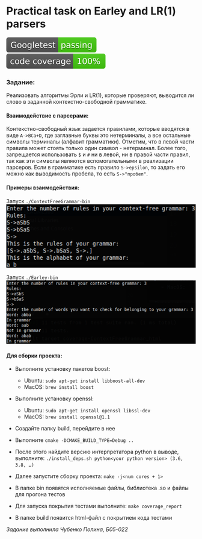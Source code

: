 # Practical task on Earley and LR(1) parsers
![Gtests](imgs/Googletest.svg) ![code coverage 100%](imgs/code_cov.svg)

### Задание:
Реализовать алгоритмы Эрли и LR(1), которые проверяют, выводится ли слово в заданной контекстно-свободной грамматике.


#### Взаимодействие с парсерами:
Контекстно-свободный язык задается правилами, которые вводятся в виде
`A->BCa+D`, где заглавные буквы это нетерминалы, а все остальные символы
терминалы (алфавит грамматики). Отметим, что в левой части правила может стоять
только один символ - нетерминал. Более того, запрещается использовать `$`
и `#` ни в левой, ни в правой части правил, так как эти символы 
являются вспомогательными в реализации парсеров. Если в грамматике есть 
правило `S->epsilon`, то задать его можно как выводимость пробела, то есть
`S->"пробел"`. 

#### Примеры взаимодействия:

Запуск ```./ContextFreeGrammar-bin```
![example1](imgs/ex1.png)

Запуск ```./Earley-bin```
![example1](imgs/ex2.png)

#### Для сборки проекта:

- Выполните установку пакетов boost:
    - Ubuntu: ```sudo apt-get install libboost-all-dev```
    - MacOS: ```brew install boost```

- Выполните установку openssl:
    - Ubuntu: ```sudo apt-get install openssl libssl-dev```
    - MacOS: ```brew install openssl@1.1```

- Создайте папку build, перейдите в нее

- Выполните ```cmake -DCMAKE_BUILD_TYPE=Debug ..```

- После этого найдите версию интерпретатора python в выводе, выполните:
  ```./install_deps.sh python<your python version> (3.6, 3.8, …)```

- Далее запустите сборку проекта: ```make -j<num cores + 1>```

- В папке bin появятся исполняемые файлы, библиотека .so и файлы для прогона тестов

- Для запуска покрытия тестами выполните: ```make coverage_report```

- В папке build появится html-файл с покрытием кода тестами


*Задание выполнила Чубенко Полина, Б05-022*